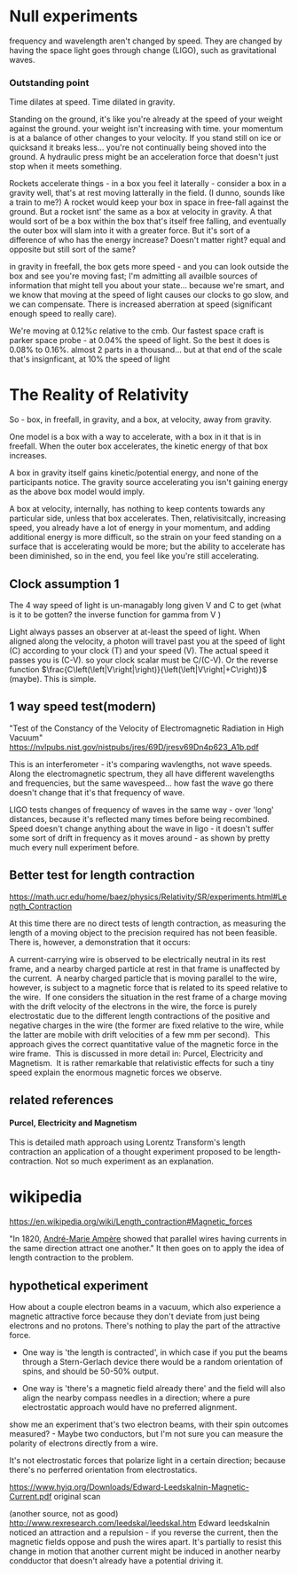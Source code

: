 # Null experiments

frequency and wavelength aren't changed by speed.  They are changed by having the space light goes through change (LIGO), such as gravitational waves.  

### Outstanding point
Time dilates at speed.
Time dilated in gravity.

Standing on the ground, it's like you're already at the speed of your weight against the ground.  your weight isn't increasing with time.  your momentum is at a balance of other changes to your velocity.  If you stand still on ice or quicksand it breaks less... you're not continually being shoved into the ground.  A hydraulic press might be an acceleration force that doesn't just stop when it meets something.  

Rockets accelerate things - in a  box you feel it laterally - consider a box in a gravity well, that's at rest moving latterally in the field.  (I dunno, sounds like a train to me?)  A rocket would keep your box in space in free-fall against the ground.   But a rocket isnt' the same as a box at velocity in gravity.  A that would sort of be a box within the box that's itself free falling, and eventually the outer box will slam into it with a greater force.    But it's sort of a difference of who has the energy increase?  Doesn't matter right?  equal and opposite but still sort of the same?

in gravity in freefall, the box gets more speed - and you can look outside the box and see you're moving fast; I'm admitting all availble sources of information that might tell you about your state... because we're smart, and we know that moving at the speed of light causes our clocks to go slow, and we can compensate.  There is increased aberration at speed (significant enough speed to really care).

We're moving at 0.12%c relative to the cmb.  Our fastest space craft is parker space probe - at 0.04% the speed of light.  So the best it does is 0.08% to 0.16%.  almost 2 parts in a thousand... but at that end of the scale that's insignficant, at 10% the speed of light 

# The Reality of Relativity

So - box, in freefall, in gravity, and a box, at velocity, away from gravity.

One model is a box with a way to accelerate, with a box in it that is in freefall.  When the outer box accelerates, the kinetic energy of that box increases.

A box in gravity itself gains kinetic/potential energy, and none of the participants notice.  The gravity source accelerating you isn't gaining energy as the above box model would imply.

A box at velocity, internally, has nothing to keep contents towards any particular side, unless that box accelerates.  Then, relativisitcally, increasing speed, you already have a lot of energy in your momentum, and adding additional energy is more difficult, so the strain on your feed standing on a surface that is accelerating would be more; but the ability to accelerate has been diminished, so in the end, you feel like you're still accelerating.

## Clock assumption  1

The 4 way speed of light is un-managably long given V and C to get (what is it to be gotten? the inverse function for gamma from V )

Light always passes an observer at at-least the speed of light.  When aligned along the velocity, a photon will travel past you at the speed of light (C) according to your clock (T) and your speed (V).  The actual speed it passes you is (C-V).  so your clock scalar must be  C/(C-V).  Or the reverse function $\frac{C\left(\left|V\right|\right)}{\left(\left|V\right|+C\right)}$ (maybe).  This is simple.  

## 1 way speed test(modern)

"Test of the Constancy of the Velocity of Electromagnetic Radiation in High Vacuum"  https://nvlpubs.nist.gov/nistpubs/jres/69D/jresv69Dn4p623_A1b.pdf

This is an interferometer - it's comparing wavlengths, not wave speeds.   Along the electromagnetic spectrum, they all have different wavelengths and frequencies, but the same wavespeed... how fast the wave go there doesn't change that it's that frequency of wave.  

LIGO tests changes of frequency of waves in the same way - over 'long' distances, because it's reflected many times before being recombined.  Speed doesn't change anything about the wave in ligo - it doesn't suffer some sort of drift in frequency as it moves around - as shown by pretty much every null experiment before. 

## Better test for length contraction


https://math.ucr.edu/home/baez/physics/Relativity/SR/experiments.html#Length_Contraction

At this time there are no direct tests of length contraction, as measuring the length of a moving object to the precision required has not been feasible.  There is, however, a demonstration that it occurs:

A current-carrying wire is observed to be electrically neutral in its rest frame, and a nearby charged particle at rest in that frame is unaffected by the current.  A nearby charged particle that is moving parallel to the wire, however, is subject to a magnetic force that is related to its speed relative to the wire.  If one considers the situation in the rest frame of a charge moving with the drift velocity of the electrons in the wire, the force is purely electrostatic due to the different length contractions of the positive and negative charges in the wire (the former are fixed relative to the wire, while the latter are mobile with drift velocities of a few mm per second).  This approach gives the correct quantitative value of the magnetic force in the wire frame.  This is discussed in more detail in: Purcel, Electricity and Magnetism.  It is rather remarkable that relativistic effects for such a tiny speed explain the enormous magnetic forces we observe.

## related references

#### Purcel, Electricity and Magnetism
This is detailed math approach using Lorentz Transform's length contraction an application of a thought experiment proposed to be length-contraction. Not so much experiment as an explanation.

# wikipedia
https://en.wikipedia.org/wiki/Length_contraction#Magnetic_forces

"In 1820, [André-Marie Ampère](https://en.wikipedia.org/wiki/Andr%C3%A9-Marie_Amp%C3%A8re "André-Marie Ampère") showed that parallel wires having currents in the same direction attract one another."  It then goes on to apply the idea of length contraction to the problem.


## hypothetical experiment

How about a couple electron beams in a vacuum, which also experience a magnetic attractive force because they don't deviate from just being electrons and no protons.  There's nothing to play the part of the attractive force.    

- One way is 'the length is contracted', in which case if you put the beams through a Stern-Gerlach device there would be a random orientation of spins, and should be 50-50% output.

- One way is 'there's a magnetic field already there' and the field will also align the nearby compass needles in a direction; where a pure electrostatic approach would have no preferred alignment.

show me an experiment that's two electron beams, with their spin outcomes measured?  - Maybe two conductors, but I'm not sure you can measure the polarity of electrons directly from a wire.

It's not electrostatic forces that polarize light in a  certain direction; because there's no perferred orientation from electrostatics.

https://www.hyiq.org/Downloads/Edward-Leedskalnin-Magnetic-Current.pdf original scan

(another source, not as good) http://www.rexresearch.com/leedskal/leedskal.htm  Edward leedskalnin noticed an attraction and a repulsion - if you reverse the current, then the magnetic fields oppose and push the wires apart.  It's partially to resist this change in motion that another current might be induced in another nearby condductor that doesn't already have a potential driving it.

